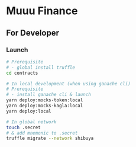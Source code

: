 # Muuu Finance

## For Developer

### Launch

```bash
# Prerequisite
# - global install truffle
cd contracts

# In local development (when using ganache cli)
# Prerequisite
# - install ganache cli & launch
yarn deploy:mocks-token:local
yarn deploy:mocks-kagla:local
yarn deploy:local

# In global network
touch .secret
# & add mnemonic to .secret
truffle migrate --network shibuya
```
